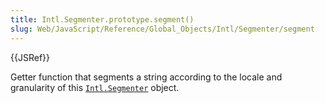 ```yaml
---
title: Intl.Segmenter.prototype.segment()
slug: Web/JavaScript/Reference/Global_Objects/Intl/Segmenter/segment
---
```

{{JSRef}}

Getter function that segments a string according to the locale and granularity
of
this [`Intl.Segmenter`](/en-US/docs/Web/JavaScript/Reference/Global_Objects/Intl/Segmenter) object.
